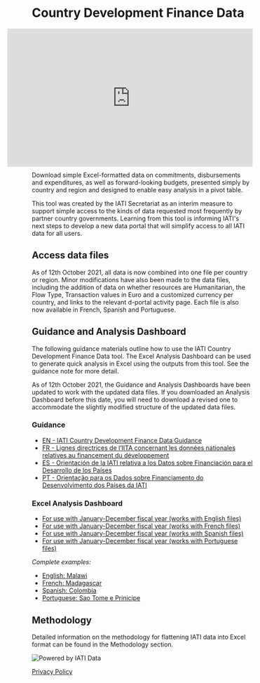 # Country Development Finance Data

<iframe width="560" height="315" src="https://www.youtube.com/embed/kZxxmf8uMEI?controls=0" title="YouTube video player" frameborder="0" allow="accelerometer; autoplay; clipboard-write; encrypted-media; gyroscope; picture-in-picture" allowfullscreen align="right" style="margin:0px 0px 10px 10px;"></iframe>

Download simple Excel-formatted data on commitments, disbursements and expenditures, as well as forward-looking budgets, presented simply by country and region and designed to enable easy analysis in a pivot table.

This tool was created by the IATI Secretariat as an interim measure to support simple access to the kinds of data requested most frequently by partner country governments. Learning from this tool is informing IATI's next steps to develop a new data portal that will simplify access to all IATI data for all users.

## Access data files

As of 12th October 2021, all data is now combined into one file per country or region. Minor modifications have also been made to the data files, including the addition of data on whether resources are Humanitarian, the Flow Type, Transaction values in Euro and a customized currency per country, and links to the relevant d-portal activity page. Each file is also now available in French, Spanish and Portuguese.

<download-file></download-file>

## Guidance and Analysis Dashboard

The following guidance materials outline how to use the IATI Country Development Finance Data tool. The Excel Analysis Dashboard can be used to generate quick analysis in Excel using the outputs from this tool. See the guidance note for more detail.

As of 12th October 2021, the Guidance and Analysis Dashboards have been updated to work with the updated data files. If you downloaded an Analysis Dashboard before this date, you will need to download a revised one to accommodate the slightly modified structure of the updated data files.

### Guidance

* [EN - IATI Country Development Finance Data Guidance](/guidance/IATI%20CDFD%20Guidance_v2_EN.pdf)
* [FR - Lignes directrices de l’IITA concernant les données nationales relatives au financement du développement](/guidance/IATI%20CDFD%20Guidance_v2_FR.pdf)
* [ES - Orientación de la IATI relativa a los Datos sobre Financiación para el Desarrollo de los Países](/guidance/IATI%20CDFD%20Guidance_v2_ES.pdf)
* [PT - Orientação para os Dados sobre Financiamento do Desenvolvimento dos Países da IATI](/guidance/IATI%20CDFD%20Guidance_v2_PT.pdf)

### Excel Analysis Dashboard

* [For use with January-December fiscal year (works with English files)](/dashboards/v2%20IATI%20CDFD%20Analysis%20Dashboard_Jan-Dec.xlsx)
* [For use with January-December fiscal year (works with French files)](/dashboards/v2%20Tableau%20de%20bord%20d’analyse%20de%20l’outil%20CDFD%20de%20l’IITA_Jan-Dec_FR.xlsx)
* [For use with January-December fiscal year (works with Spanish files)](/dashboards/v2%20Panel%20de%20analisis_Eni-Dic_ES.xlsx)
* [For use with January-December fiscal year (works with Portuguese files)](/dashboards/v2%20Painel%20de%20Análise%20de%20DFDP%20da%20IATI_Jan-Dez_PT.xlsx)


_Complete examples:_

* [English: Malawi](/dashboards/v2%20IATI%20CDFD%20Analysis%20Dashboard_Jan-Dec_Malawi%20Example.xlsx)
* [French: Madagascar](/dashboards/v2%20Tableau%20de%20bord%20d’analyse%20de%20l’outil%20CDFD%20de%20l’IITA_Jan-Déc_FR_Madagascar.xlsx)
* [Spanish: Colombia](/dashboards/v2%20Panel%20de%20análisis_Eni-Dic_ES_Colombia.xlsx)
* [Portuguese: Sao Tome e Prinicipe](/dashboards/v2%20Painel%20de%20Análise%20de%20DFDP%20da%20IATI_Jan-Dez_PT_São%20Tomé%20e%20Príncipe.xlsx)

## Methodology
Detailed information on the methodology for flattening IATI data into Excel format can be found in the Methodology section.

<p class="center-logo">
	<img src="/powered-by-iati.png" alt="Powered by IATI Data" />
</p>

[Privacy Policy](https://iatistandard.org/en/privacy-policy/)
